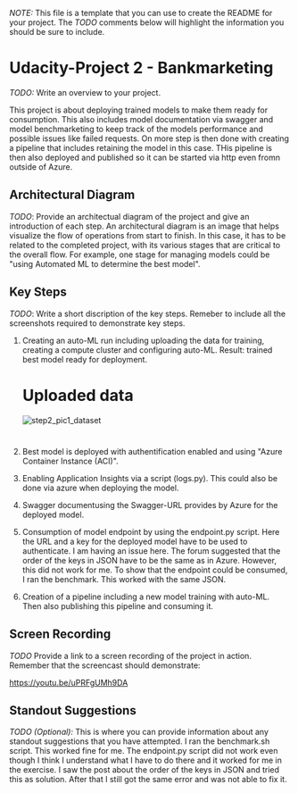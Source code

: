 *NOTE:* This file is a template that you can use to create the README for your project. The *TODO* comments below will highlight the information you should be sure to include.

# Udacity-Project 2 - Bankmarketing

*TODO:* Write an overview to your project.

This project is about deploying trained models to make them ready for consumption. This also includes model documentation via swagger and model benchmarketing to keep track of the models performance and possible issues like failed requests.
On more step is then done with creating a pipeline that includes retaining the model in this case. THis pipeline is then also deployed and published so it can be started via http even fromn outside of Azure.

## Architectural Diagram
*TODO*: Provide an architectual diagram of the project and give an introduction of each step. An architectural diagram is an image that helps visualize the flow of operations from start to finish. In this case, it has to be related to the completed project, with its various stages that are critical to the overall flow. For example, one stage for managing models could be "using Automated ML to determine the best model". 


## Key Steps
*TODO*: Write a short discription of the key steps. Remeber to include all the screenshots required to demonstrate key steps. 

1) Creating an auto-ML run including uploading the data for training, creating a compute cluster and configuring auto-ML.
   Result: trained best model ready for deployment.
   
   # Uploaded data
   ![step2_pic1_dataset](https://user-images.githubusercontent.com/96047873/150637403-d7f6b45b-9434-4f13-a6da-1a71d5149786.png)
   
   # 
   
   
2) Best model is deployed with authentification enabled and using "Azure Container Instance (ACI)".
3) Enabling Application Insights via a script (logs.py). This could also be done via azure when deploying the model.
4) Swagger documentusing the Swagger-URL provides by Azure for the deployed model.
5) Consumption of model endpoint by using the endpoint.py script. Here the URL and a key for the deployed model have to be used to authenticate.
   I am having an issue here. The forum suggested that the order of the keys in JSON have to be the same as in Azure. However, this did not work for me. To show that    the endpoint could be consumed, I ran the benchmark. This worked with the same JSON.
6) Creation of a pipeline including a new model training with auto-ML. Then also publishing this pipeline and consuming it.  

## Screen Recording
*TODO* Provide a link to a screen recording of the project in action. Remember that the screencast should demonstrate:

https://youtu.be/uPRFgUMh9DA

## Standout Suggestions
*TODO (Optional):* This is where you can provide information about any standout suggestions that you have attempted.
I ran the benchmark.sh script. This worked fine for me. The endpoint.py script did not work even though I think I understand what I have to do there and it worked for me in the exercise. I saw the post about the order of the keys in JSON and tried this as solution. After that I still got the same error and was not able to fix it. 
